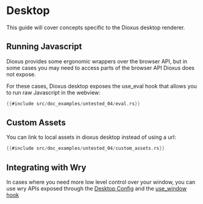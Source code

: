 # Desktop

This guide will cover concepts specific to the Dioxus desktop renderer.

## Running Javascript

Dioxus provides some ergonomic wrappers over the browser API, but in some cases you may need to access parts of the browser API Dioxus does not expose.


For these cases, Dioxus desktop exposes the use_eval hook that allows you to run raw Javascript in the webview:

```rust
{{#include src/doc_examples/untested_04/eval.rs}}
```

## Custom Assets

You can link to local assets in dioxus desktop instead of using a url:

```rust
{{#include src/doc_examples/untested_04/custom_assets.rs}}
```

## Integrating with Wry

In cases where you need more low level control over your window, you can use wry APIs exposed through the [Desktop Config](https://docs.rs/dioxus-desktop/0.3.0/dioxus_desktop/struct.Config.html) and the [use_window hook](https://docs.rs/dioxus-desktop/0.4.0/dioxus_desktop/fn.use_window.html)
